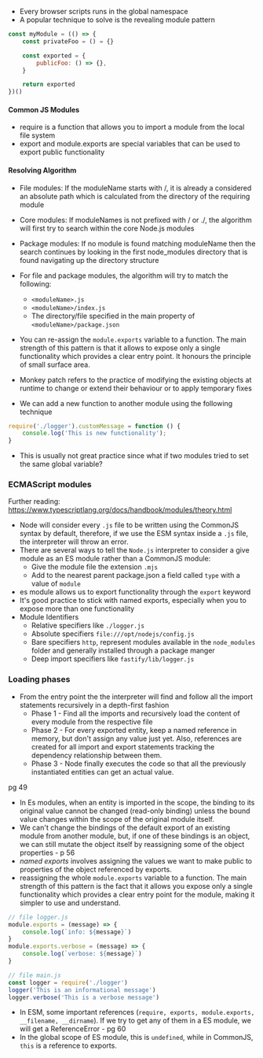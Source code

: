 - Every browser scripts runs in the global namespace
- A popular technique to solve is the revealing module pattern
```javascript
const myModule = (() => {
	const privateFoo = () = {}

	const exported = {
		publicFoo: () => {},
	}

	return exported
})()
```

#### Common JS Modules
- require is a function that allows you to import a module from the local file system
- export and module.exports are special variables that can be used to export public functionality

#### Resolving Algorithm
- File modules: If the moduleName starts with /, it is already a considered an absolute path which is calculated from the directory of the requiring module
- Core modules: If moduleNames is not prefixed with / or ./, the algorithm will first try to search within the core Node.js modules
- Package modules: If no module is found matching moduleName then the search continues by looking in the first node_modules directory that is found navigating up the directory structure
- For file and package modules, the algorithm will try to match the following:
	- `<moduleName>.js`
	- `<moduleName>/index.js`
	- The directory/file specified in the main property of `<moduleName>/package.json`

- You can re-assign the `module.exports` variable to a function. The main strength of this pattern is that it allows to expose only a single functionality which provides a clear entry point. It honours the principle of small surface area.
- Monkey patch refers to the practice of modifying the existing objects at runtime to change or extend their behaviour or to apply temporary fixes
- We can add a new function to another module using the following technique
```javascript
require('./logger').customMessage = function () {
	console.log('This is new functionality');
}
```
- This is usually not great practice since what if two modules tried to set the same global variable?

### ECMAScript modules

Further reading: https://www.typescriptlang.org/docs/handbook/modules/theory.html

- Node will consider every `.js` file to be written using the CommonJS syntax by default, therefore, if we use the ESM syntax  inside a `.js` file, the interpreter will throw an error.
- There are several ways to tell the `Node.js` interpreter to consider a give module as an ES module rather than a CommonJS module:
	- Give the module file the extension `.mjs`
	- Add to the nearest parent package.json a field called `type` with a value of `module`
- es module allows us to export functionality through the `export` keyword
- It's good practice to stick with named exports, especially when you to expose more than one functionality
- Module Identifiers
	- Relative specifiers like `./logger.js`
	- Absolute specifiers `file:///opt/nodejs/config.js`
	- Bare specifiers `http`, represent modules available in the `node_modules` folder and generally installed through a package manger
	- Deep import specifiers like `fastify/lib/logger.js`

### Loading phases
- From the entry point the the interpreter will find and follow all the import statements recursively in a depth-first fashion
	- Phase 1 - Find all the imports and recursively load the content of every module from the respective file
	- Phase 2 - For every exported entity, keep a named reference in memory, but don't assign any value just yet. Also, references are created for all import and export statements tracking the dependency relationship between them.
	- Phase 3 - Node finally executes the code so that all the previously instantiated entities can get an actual value.

pg 49

- In Es modules, when an entity is imported in the scope, the binding to its original value cannot be changed (read-only binding) unless the bound value changes within the scope of the original module itself.
- We can't change the bindings of the default export of an existing module from another module, but, if one of these bindings is an object, we can still mutate the object itself by reassigning some of the object properties - p 56
- *named exports* involves assigning the values we want to make public to properties of the object referenced by exports.
- reassigning the whole `module.exports` variable to a function. The main strength of this pattern is the fact that it allows you expose only a single functionality which provides a clear entry point for the module, making it simpler to use and understand.
```javascript
// file logger.js
module.exports = (message) => {
	console.log(`info: ${message}`)
}
module.exports.verbose = (message) => {
	console.log(`verbose: ${message}`)
}

// file main.js
const logger = require('./logger')
logger('This is an informational message')
logger.verbose('This is a verbose message')
```

- In ESM, some important references (`require, exports, module.exports, __filename, __dirname`). If we try to get any of them in a ES module, we will get a ReferenceError - pg 60
- In the global scope of ES module, this is `undefined`, while in CommonJS, `this` is a reference to exports.